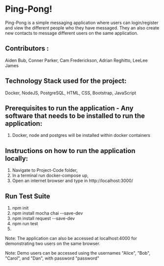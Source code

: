 # Ping-Pong!

Ping-Pong is a simple messaging application where users can login/register and view the different people who they have messaged.
They an also create new contacts to message different users on the same application.

## Contributors :

Aiden Bub, Conner Parker, Cam Frederickson, Adrian Reghitto, LeeLee James



## Technology Stack used for the project:

Docker, NodeJS, PostgreSQL, HTML, CSS, Bootstrap, JavaScript



## Prerequisites to run the application - Any software that needs to be installed to run the application:

  1. Docker, node and postgres will be installed within docker containers


## Instructions on how to run the application locally:
  1. Navigate to Project-Code folder,
  2. In a terminal run docker-compose up, 
  3. Open an internet browser and type in http://localhost:3000/
## Run Test Suite
  1. npm init
  2. npm install mocha chai --save-dev
  3. npm install request --save-dev
  4. npm run test
  5. 
Note: The application can also be accessed at localhost:4000 for demonstrating two users on the same browser.

Note: Demo users can be accessed using the usernames "Alice", "Bob", "Carol", and "Dan", with password "password"

